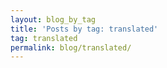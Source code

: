 ```yaml
---
layout: blog_by_tag
title: 'Posts by tag: translated'
tag: translated
permalink: blog/translated/
---
```


